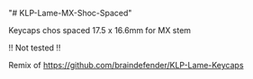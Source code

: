 "# KLP-Lame-MX-Shoc-Spaced" 

Keycaps chos spaced 17.5 x 16.6mm for MX stem

!! Not tested !!

Remix of https://github.com/braindefender/KLP-Lame-Keycaps
